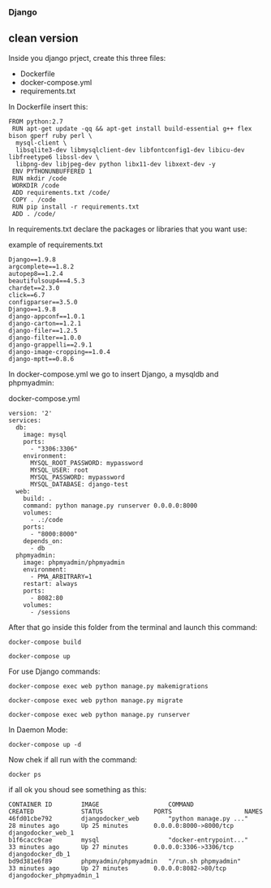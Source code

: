 ### Django
## clean version

Inside you django prject, create this three files: 
- Dockerfile
- docker-compose.yml
- requirements.txt

In Dockerfile insert this:
```
FROM python:2.7
 RUN apt-get update -qq && apt-get install build-essential g++ flex bison gperf ruby perl \
  mysql-client \
  libsqlite3-dev libmysqlclient-dev libfontconfig1-dev libicu-dev libfreetype6 libssl-dev \
  libpng-dev libjpeg-dev python libx11-dev libxext-dev -y
 ENV PYTHONUNBUFFERED 1
 RUN mkdir /code
 WORKDIR /code
 ADD requirements.txt /code/
 COPY . /code
 RUN pip install -r requirements.txt
 ADD . /code/
```


In requirements.txt declare the  packages or libraries that you want use:

example of requirements.txt
```
Django==1.9.8
argcomplete==1.8.2
autopep8==1.2.4
beautifulsoup4==4.5.3
chardet==2.3.0
click==6.7
configparser==3.5.0
Django==1.9.8
django-appconf==1.0.1
django-carton==1.2.1
django-filer==1.2.5
django-filter==1.0.0
django-grappelli==2.9.1
django-image-cropping==1.0.4
django-mptt==0.8.6
```
In docker-compose.yml we go to insert Django, a mysqldb and phpmyadmin:

docker-compose.yml
```
version: '2'
services:
  db:
    image: mysql
    ports:
      - "3306:3306"
    environment:
      MYSQL_ROOT_PASSWORD: mypassword
      MYSQL_USER: root
      MYSQL_PASSWORD: mypassword
      MYSQL_DATABASE: django-test
  web:
    build: .
    command: python manage.py runserver 0.0.0.0:8000
    volumes:
      - .:/code
    ports:
      - "8000:8000"
    depends_on:
      - db
  phpmyadmin:
    image: phpmyadmin/phpmyadmin
    environment:
      - PMA_ARBITRARY=1
    restart: always
    ports:
      - 8082:80
    volumes:
      - /sessions  
```

After that go inside this folder from the terminal and launch this command:

```
docker-compose build
```

```
docker-compose up 
```

For use Django commands:
```
docker-compose exec web python manage.py makemigrations

docker-compose exec web python manage.py migrate

docker-compose exec web python manage.py runserver

```

In Daemon Mode:
```
docker-compose up -d
```

Now chek if all run with the command:
```
docker ps
```
if all ok you shoud see something as this:
```
CONTAINER ID        IMAGE                   COMMAND                  CREATED             STATUS              PORTS                    NAMES
46fd01cbe792        djangodocker_web        "python manage.py ..."   28 minutes ago      Up 25 minutes       0.0.0.0:8000->8000/tcp   djangodocker_web_1
b1f6cacc9cae        mysql                   "docker-entrypoint..."   33 minutes ago      Up 27 minutes       0.0.0.0:3306->3306/tcp   djangodocker_db_1
bd9d381e6f89        phpmyadmin/phpmyadmin   "/run.sh phpmyadmin"     33 minutes ago      Up 27 minutes       0.0.0.0:8082->80/tcp     djangodocker_phpmyadmin_1
```

